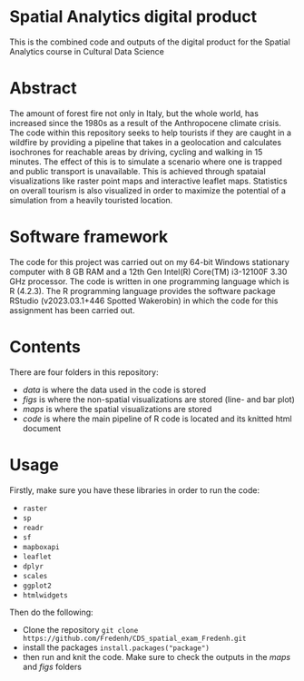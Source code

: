 # Spatial Analytics digital product
This is the combined code and outputs of the digital product for the Spatial Analytics course in Cultural Data Science

# Abstract
The amount of forest fire not only in Italy, but the whole world, has increased since the 1980s as a result of the Anthropocene climate crisis. The code within this repository seeks to help tourists if they are caught in a wildfire by providing a pipeline that takes in a geolocation and calculates isochrones for reachable areas by driving, cycling and walking in 15 minutes. The effect of this is to simulate a scenario where one is trapped and public transport is unavailable.
This is achieved through spataial visualizations like raster point maps and interactive leaflet maps. Statistics on overall tourism is also visualized in order to maximize the potential of a simulation from a heavily touristed location.

# Software framework
The code for this project was carried out on my 64-bit Windows stationary computer with 8 GB RAM and a 12th Gen Intel(R) Core(TM) i3-12100F 3.30 GHz processor. 
The code is written in one programming language which is R (4.2.3). The R programming language provides the software package RStudio (v2023.03.1+446 Spotted Wakerobin) in which the code for this assignment has been carried out.

# Contents 
There are four folders in this repository:
* _data_ is where the data used in the code is stored
* _figs_ is where the non-spatial visualizations are stored (line- and bar plot)
* _maps_ is where the spatial visualizations are stored
* _code_ is where the main pipeline of R code is located and its knitted html document

# Usage
Firstly, make sure you have these libraries in order to run the code: 
* ```raster```
* ```sp```
* ```readr```
* ```sf```
* ```mapboxapi```
* ```leaflet```
* ```dplyr```
* ```scales```
* ```ggplot2```
* ```htmlwidgets```

Then do the following:
* Clone the repository ```git clone https://github.com/Fredenh/CDS_spatial_exam_Fredenh.git```
* install the packages ```install.packages("package")```
* then run and knit the code. Make sure to check the outputs in the _maps_ and _figs_ folders
